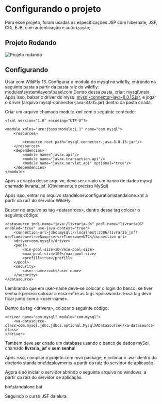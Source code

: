 # Configurando o projeto

Para esse projeto, foram usadas as especificações JSP com hibernate, JSF, CDI, EJB, com autenticação e autorização;

## Projeto Rodando

![Projeto rodando](https://i.imgur.com/VRYiEut.gif)

## Configurando

Usar com WildFly 13.
Configurar o modulo do mysql no wildfly, entrando na seguinte pasta a partir da pasta raiz do wildfly: modules\system\layers\base\com
Dentro dessa pasta, criar: mysql\main
Após isso, baixar o driver do mysql [mysql-connector-java-8.0.15.jar](http://central.maven.org/maven2/mysql/mysql-connector-java/8.0.15/mysql-connector-java-8.0.15.jar), e jogar o driver (arquivo mysql-connector-java-8.0.15.jar) dentro da pasta criada.

Criar um arquivo chamado module.xml com o seguinte conteudo:

```
<?xml version="1.0" encoding="UTF-8"?>

<module xmlns="urn:jboss:module:1.1" name="com.mysql">
	<resources>

		<resource-root path="mysql-connector-java-8.0.15.jar"/>
	</resources>
	<dependencies>
		<module name="javax.api"/>
		<module name="javax.transaction.api"/>
		<module name="javax.servlet.api" optional="true"/>
	</dependencies>
</module>
```

Após a criação desse arquivo, deve ser criado um banco de dados mysql chamado livraria_jsf. (Obviamente é preciso MySql)

Após isso, entrar no arquivo standalone\configuration\standalone.xml a partir da raiz do servidor WildFly.

Buscar no arquivo as tag &#60;datasorces&#62;, dentro dessa tag colocar o seguinte código:

```
<datasource jndi-name="java:/livraria-ds" pool-name="livrariaDS" enabled="true" use-java-context="true">
	<connection-url>jdbc:mysql://localhost:3306/livraria_jsf?useTimezone=true&amp;serverTimezone=UTC</connection-url>
	<driver>com.mysql</driver>
	<pool>
		<min-pool-size>10</min-pool-size>
		<max-pool-size>100</max-pool-size>
		<prefill>true</prefill>
	</pool>
	<security>
		<user-name>root</user-name>
	</security>
</datasource>
```  

Lembrando que em user-name deve-se colocar o login do banco, se tiver senha é preciso colocar a essa entre as tags &#60;password&#62;. Essa tag deve ficar junto com a &#60;user-name&#62;.

Dentro da tag &#60;drivers&#62;, colocar o seguinte código:
```
<driver name="com.mysql" module="com.mysql">
	<xa-datasource-class>com.mysql.jdbc.jdbc2.optional.MysqlXADataSource</xa-datasource-class>
</driver>
```

Também deve ser criado um database usando o banco de dados mySql, chamado **livraria_jsf** e **sem senha!**

Após isso, compilar o projeto com mvn package, e colocar o .war dentro do diretorio standalone\deployments a partir da raiz do servidor de aplicação.

Agora é só iniciar o servidor abrindo o seguinte arquivo no windows, a partir da raiz do servidor de aplicação:

bin\standalone.bat


Seguindo o curso JSF da alura.

